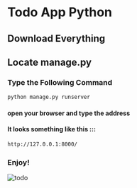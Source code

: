 # Todo App Python
## Download Everything 
## Locate manage.py
### Type the Following Command
~~~bash 
python manage.py runserver
~~~
#### open your browser and type the address 
#### It looks something like this :::
~~~bash
http://127.0.0.1:8000/
~~~
### Enjoy!
![todo](https://user-images.githubusercontent.com/37651620/79040418-16a95480-7c08-11ea-8c5f-d60a90ee2082.png)
